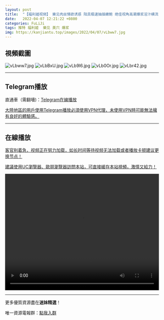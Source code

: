 ```yaml
---
layout: post
title:  "【福利姬视频】 樂见肉丝情欲诱惑 阳具极速抽插嫩鲍 绝佳视角高潮爆浆淫汁横流 "
date:   2022-04-07 12:21:22 +0800
categories: FuLiJi
tags: 推特 福利姬  樂见 美穴 爆浆
img: https://kanjiantu.top/images/2022/04/07/vLbww7.jpg
---
```



## 視頻截圖

![vLbww7.jpg](https://kanjiantu.top/images/2022/04/07/vLbww7.jpg)
![vLbBxU.jpg](https://kanjiantu.top/images/2022/04/07/vLbBxU.jpg)
![vLb9l6.jpg](https://kanjiantu.top/images/2022/04/07/vLb9l6.jpg)
![vLb0Or.jpg](https://kanjiantu.top/images/2022/04/07/vLb0Or.jpg)
![vLbr42.jpg](https://kanjiantu.top/images/2022/04/07/vLbr42.jpg)

* * *
## Telegram播放

直通車（需翻墻)：[Telegram在線播放](https://t.me/mimeijingxuan/510)

<u>大陸地區的用戶使用Telegram播放必須使用VPN代理，未使用VPN時可能無法擁有良好的體驗感。</u> 
* * *
## 在線播放
<u>客官别着急，视频正在努力加载，如长时间等待视频无法加载或者播放卡顿建议更换节点！</u>

<u>建議使用UC瀏覽器、歐朋瀏覽器訪問本站，可直接緩存本站視頻，激情又給力！</u>
<center><video src="https://cdn.publer.io/uploads/videos/624c56f4db2797129f4a6cea/c32cdc02b1fc9f137f6d7e7828fe8524.mp4" width="100%" height="380px" controls="controls"></video></center>

* * *
更多優質資源盡在**迷妹精選**！

唯一資源電報群：[點我入群](https://t.me/mimeijingxuan)


